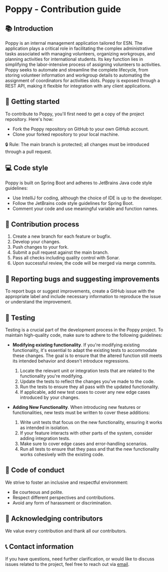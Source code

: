 # Poppy - Contribution guide

## 📚 Introduction

Poppy is an internal management application tailored for ESN. The application plays a critical role in facilitating the complex administrative tasks associated with managing volunteers, organizing workgroups, and planning activities for international students. Its key function lies in simplifying the labor-intensive process of assigning volunteers to activities. Poppy seeks to automate and streamline the complete lifecycle, from storing volunteer information and workgroup details to automating the assignment of coordinators for activities slots. Poppy is exposed through a REST API, making it flexible for integration with any client applications.

## 🚀 Getting started

To contribute to Poppy, you'll first need to get a copy of the project repository. Here's how:

- Fork the Poppy repository on GitHub to your own GitHub account.
- Clone your forked repository to your local machine.

🔒 Rule: The main branch is protected; all changes must be introduced through a pull request.

## 💻 Code style

Poppy is built on Spring Boot and adheres to JetBrains Java code style guidelines:

- Use IntelliJ for coding, although the choice of IDE is up to the developer.
- Follow the JetBrains code style guidelines for Spring Boot.
- Comment your code and use meaningful variable and function names.

## 🔄 Contribution process

1. Create a new branch for each feature or bugfix.
2. Develop your changes.
3. Push changes to your fork.
4. Submit a pull request against the main branch.
5. Pass all checks including quality control with Sonar.
6. Upon successful review, the code will be merged via merge commits.

## 🐛 Reporting bugs and suggesting improvements

To report bugs or suggest improvements, create a GitHub issue with the appropriate label and include necessary information to reproduce the issue or understand the improvement.

## 🧪 Testing

Testing is a crucial part of the development process in the Poppy project. To maintain high-quality code, make sure to adhere to the following guidelines:

- **Modifying existing functionality**. If you're modifying existing functionality, it's essential to adapt the existing tests to accommodate these changes. The goal is to ensure that the altered function still meets its intended behavior and doesn't introduce regressions.

  1. Locate the relevant unit or integration tests that are related to the functionality you're modifying.
  2. Update the tests to reflect the changes you've made to the code.
  3. Run the tests to ensure they all pass with the updated functionality.
  4. If applicable, add new test cases to cover any new edge cases introduced by your changes.

- **Adding New Functionality**. When introducing new features or functionalities, new tests must be written to cover these additions:
  1. Write unit tests that focus on the new functionality, ensuring it works as intended in isolation.
  2. If your feature interacts with other parts of the system, consider adding integration tests.
  3. Make sure to cover edge cases and error-handling scenarios.
  4. Run all tests to ensure that they pass and that the new functionality works cohesively with the existing code.

## 🤝 Code of conduct

We strive to foster an inclusive and respectful environment:

- Be courteous and polite.
- Respect different perspectives and contributions.
- Avoid any form of harassment or discrimination.

## 👏 Acknowledging contributors

We value every contribution and thank all our contributors.

## 📞 Contact information

If you have questions, need further clarification, or would like to discuss issues related to the project, feel free to reach out via [email](mailto:rgarver@correo.ugr.es).
